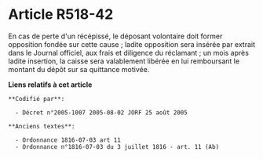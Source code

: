 # Article R518-42

En cas de perte d'un récépissé, le déposant volontaire doit former opposition fondée sur cette cause ; ladite opposition sera
insérée par extrait dans le Journal officiel, aux frais et diligence du réclamant ; un mois après ladite insertion, la caisse
sera valablement libérée en lui remboursant le montant du dépôt sur sa quittance motivée.

**Liens relatifs à cet article**

	**Codifié par**:

	  - Décret n°2005-1007 2005-08-02 JORF 25 août 2005

	**Anciens textes**:

	  - Ordonnance 1816-07-03 art 11
	  - Ordonnance n°1816-07-03 du 3 juillet 1816 - art. 11 (Ab)
